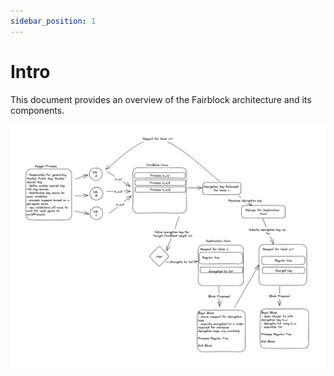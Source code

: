 ```yaml
---
sidebar_position: 1
---
```


# Intro

This document provides an overview of the Fairblock architecture and its components.

![Fairblock Architecture](../static/img/assets/architecture.png)